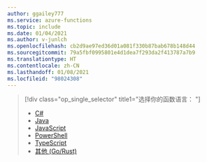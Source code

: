 ```yaml
---
author: ggailey777
ms.service: azure-functions
ms.topic: include
ms.date: 01/04/2021
ms.author: v-junlch
ms.openlocfilehash: cb2d9ae97ed36d01a081f330b87bab678b148d44
ms.sourcegitcommit: 79a5fbf0995801e4d1dea7f293da2f413787a7b9
ms.translationtype: HT
ms.contentlocale: zh-CN
ms.lasthandoff: 01/08/2021
ms.locfileid: "98024308"
---
```

> [!div class="op_single_selector" title1="选择你的函数语言： "]
> - [C#](../articles/azure-functions/create-first-function-vs-code-csharp.md)
> - [Java](../articles/azure-functions/create-first-function-vs-code-java.md)
> - [JavaScript](../articles/azure-functions/create-first-function-vs-code-node.md)
> - [PowerShell](../articles/azure-functions/create-first-function-vs-code-powershell.md)
> - [TypeScript](../articles/azure-functions/create-first-function-vs-code-typescript.md)
> - [其他 (Go/Rust)](../articles/azure-functions/create-first-function-vs-code-other.md)

